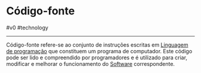 
# Código-fonte
#v0 #technology 

---
Código-fonte refere-se ao conjunto de instruções escritas em [Linguagem de programação](_insight/Linguagem%20de%20programação.md) que constituem um programa de computador. Este código pode ser lido e compreendido por programadores e é utilizado para criar, modificar e melhorar o funcionamento do [Software](api/2024/07/02/2024-07-02-Software.md) correspondente.